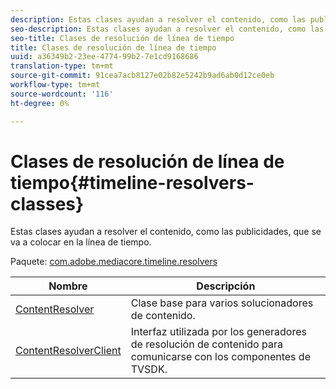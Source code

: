 ```yaml
---
description: Estas clases ayudan a resolver el contenido, como las publicidades, que se va a colocar en la línea de tiempo.
seo-description: Estas clases ayudan a resolver el contenido, como las publicidades, que se va a colocar en la línea de tiempo.
seo-title: Clases de resolución de línea de tiempo
title: Clases de resolución de línea de tiempo
uuid: a36349b2-23ee-4774-99b2-7e1cd9168686
translation-type: tm+mt
source-git-commit: 91cea7acb8127e02b82e5242b9ad6ab0d12ce0eb
workflow-type: tm+mt
source-wordcount: '116'
ht-degree: 0%

---
```



# Clases de resolución de línea de tiempo{#timeline-resolvers-classes}

Estas clases ayudan a resolver el contenido, como las publicidades, que se va a colocar en la línea de tiempo.

Paquete: [com.adobe.mediacore.timeline.resolvers](https://help.adobe.com/en_US/primetime/api/psdk/asdoc-dhls_1.4/com/adobe/mediacore/timeline/resolvers/package-detail.html)

| Nombre | Descripción |
|---|---|
| [ContentResolver](https://help.adobe.com/en_US/primetime/api/psdk/asdoc-dhls_1.4/com/adobe/mediacore/timeline/resolvers/ContentResolver.html) | Clase base para varios solucionadores de contenido. |
| [ContentResolverClient](https://help.adobe.com/en_US/primetime/api/psdk/asdoc-dhls_1.4/com/adobe/mediacore/timeline/resolvers/ContentResolverClient.html) | Interfaz utilizada por los generadores de resolución de contenido para comunicarse con los componentes de TVSDK. |